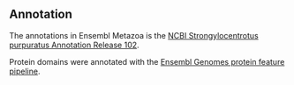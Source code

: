 Annotation
----------
The annotations in Ensembl Metazoa is the [NCBI Strongylocentrotus purpuratus Annotation Release 102](https://www.ncbi.nlm.nih.gov/assembly/GCF_000002235.5/).

Protein domains were annotated with the [Ensembl Genomes protein feature
pipeline](http://ensemblgenomes.org/info/data/protein_features).

